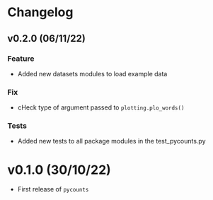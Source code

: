# Changelog

<!--next-version-placeholder-->

## v0.2.0 (06/11/22)

### Feature

- Added new datasets modules to load example data

### Fix

- cHeck type of argument passed to `plotting.plo_words()`

### Tests

- Added new tests to all package modules in the test_pycounts.py

# v0.1.0 (30/10/22)

- First release of `pycounts`